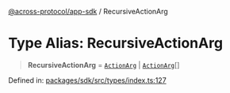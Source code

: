 [@across-protocol/app-sdk](../README.md) / RecursiveActionArg

# Type Alias: RecursiveActionArg

> **RecursiveActionArg** = [`ActionArg`](ActionArg.md) \| [`ActionArg`](ActionArg.md)[]

Defined in: [packages/sdk/src/types/index.ts:127](https://github.com/across-protocol/toolkit/blob/6b29eb5487c0ac0b498f1f420b1793303bd8b70a/packages/sdk/src/types/index.ts#L127)

